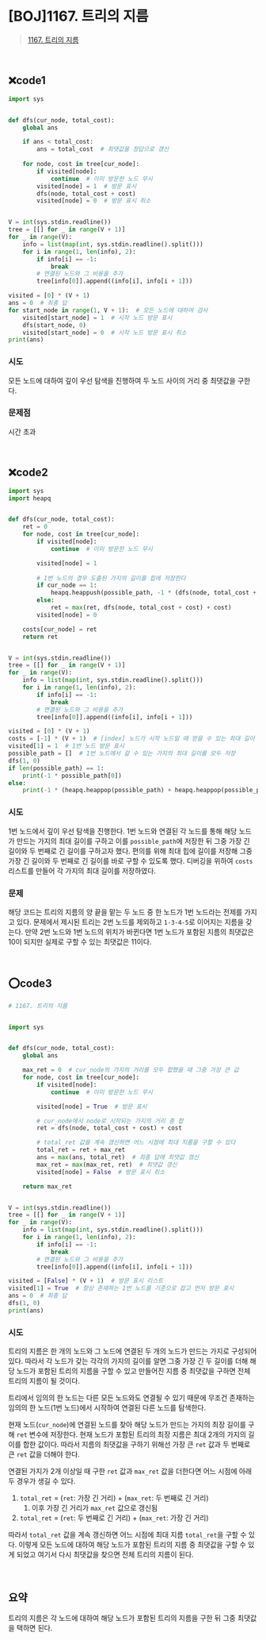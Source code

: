 # [BOJ]1167. 트리의 지름

> [1167. 트리의 지름](https://www.acmicpc.net/problem/1167)

<br>

## ❌code1

```python
import sys


def dfs(cur_node, total_cost):
    global ans

    if ans < total_cost:
        ans = total_cost  # 최댓값을 정답으로 갱신
        
    for node, cost in tree[cur_node]:
        if visited[node]:
            continue  # 이미 방문한 노드 무시
        visited[node] = 1  # 방문 표시
        dfs(node, total_cost + cost)
        visited[node] = 0  # 방문 표시 취소


V = int(sys.stdin.readline())
tree = [[] for _ in range(V + 1)]
for _ in range(V):
    info = list(map(int, sys.stdin.readline().split()))
    for i in range(1, len(info), 2):
        if info[i] == -1:
            break
        # 연결된 노드와 그 비용을 추가
        tree[info[0]].append((info[i], info[i + 1]))

visited = [0] * (V + 1)
ans = 0  # 최종 답
for start_node in range(1, V + 1):  # 모든 노드에 대하여 검사
    visited[start_node] = 1  # 시작 노드 방문 표시
    dfs(start_node, 0)
    visited[start_node] = 0  # 시작 노드 방문 표시 취소
print(ans)
```

### 시도

모든 노드에 대하여 깊이 우선 탐색을 진행하여 두 노드 사이의 거리 중 최댓값을 구한다.

### 문제점

시간 초과

<br>

## ❌code2

```python
import sys
import heapq


def dfs(cur_node, total_cost):
    ret = 0
    for node, cost in tree[cur_node]:
        if visited[node]:
            continue  # 이미 방문한 노드 무시

        visited[node] = 1  
        
        # 1번 노드의 경우 도출된 가지의 길이를 힙에 저장한다
        if cur_node == 1:
            heapq.heappush(possible_path, -1 * (dfs(node, total_cost + cost) + cost))
        else:
            ret = max(ret, dfs(node, total_cost + cost) + cost)
        visited[node] = 0

    costs[cur_node] = ret
    return ret


V = int(sys.stdin.readline())
tree = [[] for _ in range(V + 1)]
for _ in range(V):
    info = list(map(int, sys.stdin.readline().split()))
    for i in range(1, len(info), 2):
        if info[i] == -1:
            break
        # 연결된 노드와 그 비용을 추가
        tree[info[0]].append((info[i], info[i + 1]))

visited = [0] * (V + 1)
costs = [-1] * (V + 1)  # [index] 노드가 시작 노드일 때 얻을 수 있는 최대 길이 저장
visited[1] = 1  # 1번 노드 방문 표시
possible_path = []  # 1번 노드에서 갈 수 있는 가지의 최대 길이를 모두 저장
dfs(1, 0)
if len(possible_path) == 1:
    print(-1 * possible_path[0])
else:
    print(-1 * (heapq.heappop(possible_path) + heapq.heappop(possible_path)))
```

### 시도

1번 노드에서 깊이 우선 탐색을 진행한다. 1번 노드와 연결된 각 노드를 통해 해당 노드가 만드는 가지의 최대 길이를 구하고 이를 `possible_path`에 저장한 뒤 그중 가장 긴 길이와 두 번째로 긴 길이를 구하고자 했다. 편의를 위해 최대 힙에 길이를 저장해 그중 가장 긴 길이와 두 번째로 긴 길이를 바로 구할 수 있도록 했다. 디버깅을 위하여 `costs` 리스트를 만들어 각 가지의 최대 길이를 저장하였다.

### 문제

해당 코드는 트리의 지름의 양 끝을 맡는 두 노드 중 한 노드가 1번 노드라는 전제를 가지고 있다. 문제에서 제시된 트리는 2번 노드를 제외하고 `1-3-4-5`로 이어지는 지름을 갖는다. 만약 2번 노드와 1번 노드의 위치가 바뀐다면 1번 노드가 포함된 지름의 최댓값은 10이 되지만 실제로 구할 수 있는 최댓값은 11이다. 

<br>

## ⭕code3

 ```python
 # 1167. 트리의 지름
 
 
 import sys
 
 
 def dfs(cur_node, total_cost):
     global ans
 
     max_ret = 0  # cur_node의 가지의 거리를 모두 합했을 때 그중 가장 큰 값
     for node, cost in tree[cur_node]:
         if visited[node]:
             continue  # 이미 방문한 노드 무시
 
         visited[node] = True  # 방문 표시
 
         # cur_node에서 node로 시작되는 가지의 거리 총 합
         ret = dfs(node, total_cost + cost) + cost
 
         # total_ret 값을 계속 갱신하면 어느 시점에 최대 지름을 구할 수 있다
         total_ret = ret + max_ret
         ans = max(ans, total_ret)  # 최종 답에 최댓값 갱신
         max_ret = max(max_ret, ret)  # 최댓값 갱신
         visited[node] = False  # 방문 표시 취소
 
     return max_ret
 
 
 V = int(sys.stdin.readline())
 tree = [[] for _ in range(V + 1)]
 for _ in range(V):
     info = list(map(int, sys.stdin.readline().split()))
     for i in range(1, len(info), 2):
         if info[i] == -1:
             break
         # 연결된 노드와 그 비용을 추가
         tree[info[0]].append((info[i], info[i + 1]))
 
 visited = [False] * (V + 1)  # 방문 표시 리스트
 visited[1] = True  # 항상 존재하는 1번 노드를 기준으로 잡고 먼저 방문 표시
 ans = 0  # 최종 답
 dfs(1, 0)
 print(ans)
 ```

### 시도

트리의 지름은 한 개의 노드와 그 노드에 연결된 두 개의 노드가 만드는 가지로 구성되어있다. 따라서 각 노드가 갖는 각각의 가지의 길이를 알면 그중 가장 긴 두 길이를 더해 해당 노드가 포함된 트리의 지름을 구할 수 있고 만들어진 지름 중 최댓값을 구하면 전체 트리의 지름이 될 것이다.

트리에서 임의의 한 노드는 다른 모든 노드와도 연결될 수 있기 때문에 무조건 존재하는 임의의 한 노드(1번 노드)에서 시작하여 연결된 다른 노드를 탐색한다.

현재 노드(`cur_node`)에 연결된 노드를 찾아 해당 노드가 만드는 가지의 최장 길이를 구해 `ret` 변수에 저장한다. 현재 노드가 포함된 트리의 최장 지름은 최대 2개의 가지의 길이를 합한 값이다. 따라서 지름의 최댓값을 구하기 위해선 가장 큰 `ret` 값과 두 번째로 큰 `ret` 값을 더해야 한다.

연결된 가지가 2개 이상일 때 구한 `ret` 값과 `max_ret` 값을 더한다면 어느 시점에 아래 두 경우가 생길 수 있다.

1. `total_ret` = (`ret`: 가장 긴 거리) + (`max_ret`: 두 번째로 긴 거리)
   1. 이후 가장 긴 거리가 `max_ret` 값으로 갱신됨
2. `total_ret` = (`ret`: 두 번째로 긴 거리) + (`max_ret`: 가장 긴 거리)

따라서 `total_ret` 값을 계속 갱신하면 어느 시점에 최대 지름 `total_ret`을 구할 수 있다. 이렇게 모든 노드에 대하여 해당 노드가 포함된 트리의 지름 중 최댓값을 구할 수 있게 되었고 여기서 다시 최댓값을 찾으면 전체 트리의 지름이 된다.

<br>

## 요약

트리의 지름은 각 노드에 대하여 해당 노드가 포함된 트리의 지름을 구한 뒤 그중 최댓값을 택하면 된다.

